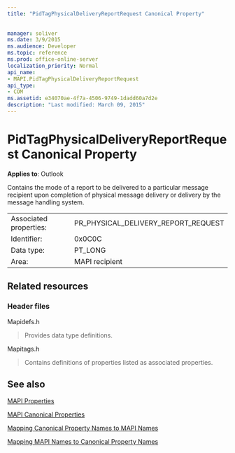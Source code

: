```yaml
---
title: "PidTagPhysicalDeliveryReportRequest Canonical Property"
 
 
manager: soliver
ms.date: 3/9/2015
ms.audience: Developer
ms.topic: reference
ms.prod: office-online-server
localization_priority: Normal
api_name:
- MAPI.PidTagPhysicalDeliveryReportRequest
api_type:
- COM
ms.assetid: e34070ae-4f7a-4506-9749-1dadd60a7d2e
description: "Last modified: March 09, 2015"
---
```


# PidTagPhysicalDeliveryReportRequest Canonical Property

  
  
**Applies to**: Outlook 
  
Contains the mode of a report to be delivered to a particular message recipient upon completion of physical message delivery or delivery by the message handling system.
  
|||
|:-----|:-----|
|Associated properties:  <br/> |PR_PHYSICAL_DELIVERY_REPORT_REQUEST  <br/> |
|Identifier:  <br/> |0x0C0C  <br/> |
|Data type:  <br/> |PT_LONG  <br/> |
|Area:  <br/> |MAPI recipient  <br/> |
   
## Related resources

### Header files

Mapidefs.h
  
> Provides data type definitions.
    
Mapitags.h
  
> Contains definitions of properties listed as associated properties.
    
## See also



[MAPI Properties](mapi-properties.md)
  
[MAPI Canonical Properties](mapi-canonical-properties.md)
  
[Mapping Canonical Property Names to MAPI Names](mapping-canonical-property-names-to-mapi-names.md)
  
[Mapping MAPI Names to Canonical Property Names](mapping-mapi-names-to-canonical-property-names.md)

